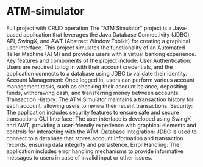 # ATM-simulator
Full project with CRUD operation
The "ATM Simulator" project is a Java-based application that leverages the Java Database Connectivity (JDBC)
API, SwingX, and AWT (Abstract Window Toolkit) for creating a graphical user interface. This project simulates the
functionality of an Automated Teller Machine (ATM) and provides users with a virtual banking experience.
Key features and components of the project include:
User Authentication: Users are required to log in with their account credentials, and the application connects to a
database using JDBC to validate their identity.
Account Management: Once logged in, users can perform various account management tasks, such as checking
their account balance, depositing funds, withdrawing cash, and transferring money between accounts.
Transaction History: The ATM Simulator maintains a transaction history for each account, allowing users to review
their recent transactions.
Security: The application includes security features to ensure safe and secure transactions
GUI Interface: The user interface is developed using SwingX and AWT, providing a user-friendly experience with
graphical elements and controls for interacting with the ATM.
Database Integration: JDBC is used to connect to a database that stores account information and transaction
records, ensuring data integrity and persistence.
Error Handling: The application includes error handling mechanisms to provide informative messages to users in
case of invalid input or other issues.
